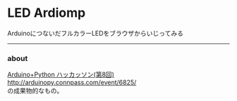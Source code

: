 # LED Ardiomp

ArduinoにつないだフルカラーLEDをブラウザからいじってみる

----

### about

[Arduino+Python ハッカッソン(第8回)](http://arduinopy.connpass.com/event/6825/)  
http://arduinopy.connpass.com/event/6825/  
の成果物的なもの。
